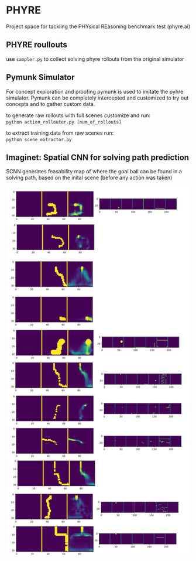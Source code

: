 # PHYRE
Project space for tackling the PHYsical REasoning benchmark test (phyre.ai)

## PHYRE roullouts
use `sampler.py` to collect solving phyre rollouts from the original simulator

## Pymunk Simulator
For concept exploration and proofing pymunk is used to imitate the pyhre simulator.
Pymunk can be completely intercepted and customized to try out concepts and to gather custom data.

to generate raw rollouts with full scenes customize and run:  
`python action_rollouter.py [num_of_rollouts]`

to extract training data from raw scenes run:  
`python scene_extractor.py`

## Imaginet: Spatial CNN for solving path prediction
SCNN generates feasability map of where the goal ball can be found in a solving path, based on the inital scene (before any action was taken)

![Results](/result/scnn/combined.png)